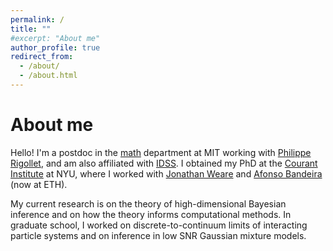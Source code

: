 ```yaml
---
permalink: /
title: ""
#excerpt: "About me"
author_profile: true
redirect_from: 
  - /about/
  - /about.html
---
```


About me
======


Hello! I'm a postdoc in the [math](https://math.mit.edu/) department at MIT working with [Philippe Rigollet](https://math.mit.edu/~rigollet/), and am also affiliated with [IDSS](https://idss.mit.edu/). I obtained my PhD at the [Courant Institute](https://math.nyu.edu/dynamic/) at NYU, where I worked with <a href="https://cims.nyu.edu/~weare/">Jonathan Weare</a> and <a href="https://people.math.ethz.ch/~abandeira/">Afonso Bandeira</a> (now at ETH). 

My current research is on the theory of high-dimensional Bayesian inference and on how the theory informs computational methods. In graduate school, I worked on discrete-to-continuum limits of interacting particle systems and on inference in low SNR Gaussian mixture models. 

 

